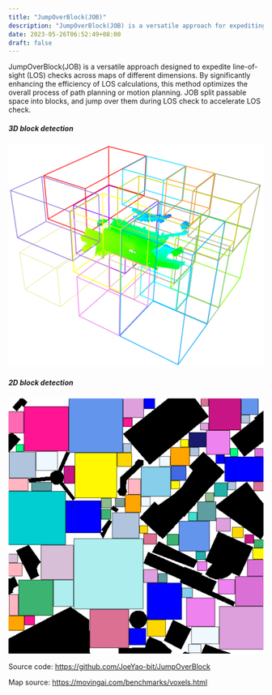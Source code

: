 ```yaml
---
title: "JumpOverBlock(JOB)"
description: "JumpOverBlock(JOB) is a versatile approach for expediting line-of-sight (LOS) checks across maps of varying dimensions. This method significantly enhances the efficiency of LOS calculations, thereby optimizing the overall process of path planning or motion planning."
date: 2023-05-26T06:52:49+08:00
draft: false
---
```



JumpOverBlock(JOB) is a versatile approach designed to expedite line-of-sight (LOS) checks across maps of different dimensions. By significantly enhancing the efficiency of LOS calculations, this method optimizes the overall process of path planning or motion planning. JOB split passable space into blocks, and jump over them during LOS check to accelerate LOS check. 

##### 3D block detection
![alt 属性文本](images/ourblock.png "3D block detection")

##### 2D block detection
![alt 属性文本](images/blockwidth-20.png "2D block detection")

Source code: https://github.com/JoeYao-bit/JumpOverBlock

Map source: https://movingai.com/benchmarks/voxels.html
